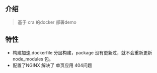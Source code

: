## 介绍

> 基于 cra 的docker 部署demo

## 特性

* 构建加速,dockerfile 分层构建，package 没有更新过，就不会重新更新 node_modules 包。
* 配置了NGINX 解决了 单页应用 404问题
